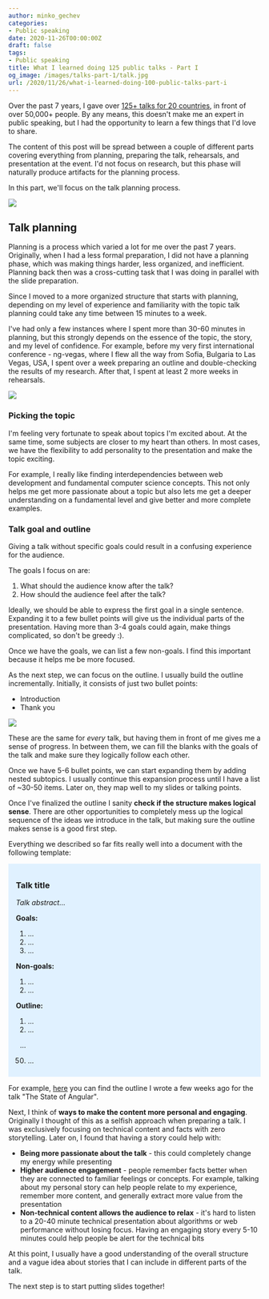 ```yaml
---
author: minko_gechev
categories:
- Public speaking
date: 2020-11-26T00:00:00Z
draft: false
tags:
- Public speaking
title: What I learned doing 125 public talks - Part I
og_image: /images/talks-part-1/talk.jpg
url: /2020/11/26/what-i-learned-doing-100-public-talks-part-i
---
```


Over the past 7 years, I gave over [125+ talks for 20 countries](https://blog.mgechev.com/talks/), in front of over 50,000+ people. By any means, this doesn't make me an expert in public speaking, but I had the opportunity to learn a few things that I'd love to share.

The content of this post will be spread between a couple of different parts covering everything from planning, preparing the talk, rehearsals, and presentation at the event. I'd not focus on research, but this phase will naturally produce artifacts for the planning process.

In this part, we'll focus on the talk planning process.

<img src="/images/talks-part-1/talk.jpg" style="display: block; margin: auto;">

## Talk planning

Planning is a process which varied a lot for me over the past 7 years. Originally, when I had a less formal preparation, I did not have a planning phase, which was making things harder, less organized, and inefficient. Planning back then was a cross-cutting task that I was doing in parallel with the slide preparation.

Since I moved to a more organized structure that starts with planning, depending on my level of experience and familiarity with the topic talk planning could take any time between 15 minutes to a week.

I've had only a few instances where I spent more than 30-60 minutes in planning, but this strongly depends on the essence of the topic, the story, and my level of confidence. For example, before my very first international conference - ng-vegas, where I flew all the way from Sofia, Bulgaria to Las Vegas, USA, I spent over a week preparing an outline and double-checking the results of my research. After that, I spent at least 2 more weeks in rehearsals.

<img src="/images/talks-part-1/planning.jpg" style="display: block; margin: auto;">

### Picking the topic

I'm feeling very fortunate to speak about topics I'm excited about. At the same time, some subjects are closer to my heart than others. In most cases, we have the flexibility to add personality to the presentation and make the topic exciting.

For example, I really like finding interdependencies between web development and fundamental computer science concepts. This not only helps me get more passionate about a topic but also lets me get a deeper understanding on a fundamental level and give better and more complete examples.

### Talk goal and outline

Giving a talk without specific goals could result in a confusing experience for the audience.

The goals I focus on are:

1. What should the audience know after the talk?
2. How should the audience feel after the talk?

Ideally, we should be able to express the first goal in a single sentence. Expanding it to a few bullet points will give us the individual parts of the presentation. Having more than 3-4 goals could again, make things complicated, so don't be greedy :).

Once we have the goals, we can list a few non-goals. I find this important because it helps me be more focused.

As the next step, we can focus on the outline. I usually build the outline incrementally. Initially, it consists of just two bullet points:

* Introduction
* Thank you

<img src="/images/talks-part-1/list.jpg" style="display: block; margin: auto;">

These are the same for _every_ talk, but having them in front of me gives me a sense of progress. In between them, we can fill the blanks with the goals of the talk and make sure they logically follow each other.

Once we have 5-6 bullet points, we can start expanding them by adding nested subtopics. I usually continue this expansion process until I have a list of ~30-50 items. Later on, they map well to my slides or talking points.

Once I've finalized the outline I sanity **check if the structure makes logical sense**. There are other opportunities to completely mess up the logical sequence of the ideas we introduce in the talk, but making sure the outline makes sense is a good first step.

Everything we described so far fits really well into a document with the following template:

<div style="background-color: #e0f1ff; padding: 10px; padding-left: 15px; padding-right: 15px;">
<h3>Talk title</h3>

<i>Talk abstract...</i><br>

<b>Goals:</b>
<ol>
  <li>...</li>
  <li>...</li>
  <li>...</li>
</ol>

<b>Non-goals:</b>
  <ol>
    <li>...</li>
    <li>...</li>
  </ol>

<b>Outline:</b>
  <ol>
    <li>...</li>
    <li>...</li>
  </ol>
&nbsp;&nbsp;...
  <ol start="50">
    <li>...</li>
  </ol>
</div>

For example, [here](https://docs.google.com/document/d/1KtPsvbyyU9fZIfyK4ZIOq31SwkdythFxnRDG7a0agRk/preview) you can find the outline I wrote a few weeks ago for the talk "The State of Angular".

Next, I think of **ways to make the content more personal and engaging**. Originally I thought of this as a selfish approach when preparing a talk. I was exclusively focusing on technical content and facts with zero storytelling. Later on, I found that having a story could help with:

* **Being more passionate about the talk** - this could completely change my energy while presenting
* **Higher audience engagement** - people remember facts better when they are connected to familiar feelings or concepts. For example, talking about my personal story can help people relate to my experience, remember more content, and generally extract more value from the presentation
* **Non-technical content allows the audience to relax** - it's hard to listen to a 20-40 minute technical presentation about algorithms or web performance without losing focus. Having an engaging story every 5-10 minutes could help people be alert for the technical bits

At this point, I usually have a good understanding of the overall structure and a vague idea about stories that I can include in different parts of the talk.

The next step is to start putting slides together!
